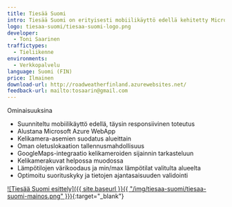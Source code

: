 ```yaml
---
title: Tiesää Suomi
intro: Tiesää Suomi on erityisesti mobiilikäyttö edellä kehitetty Microsoftin Azure-alustaa hyödyntävä sovellus joka keskittyy tarjoamaan tiesää- ja kelikameratiedot helppokäyttöisessä formaatissa.
logo: tiesaa-suomi/tiesaa-suomi-logo.png
developer:
  - Toni Saarinen
traffictypes: 
  - Tieliikenne
environments:
  - Verkkopalvelu
language: Suomi (FIN)
price: Ilmainen
download-url: http://roadweatherfinland.azurewebsites.net/
feedback-url: mailto:tosaarin@gmail.com
---
```


Ominaisuuksina 
- Suunniteltu mobiilikäyttö edellä, täysin responsiivinen toteutus 
- Alustana Microsoft Azure WebApp
- Kelikamera-asemien suodatus alueittain 
- Oman oletuslokaation tallennusmahdollisuus 
- GoogleMaps-integraatio kelikameroiden sijainnin tarkasteluun 
- Kelikamerakuvat helpossa muodossa
- Lämpötilojen värikoodaus ja min/max lämpötilat valitulta alueelta 
- Optimoitu suorituskyky ja tietojen ajantasaisuuden validointi

[![Tiesää Suomi esittely]({{ site.baseurl }}{{ "/img/tiesaa-suomi/tiesaa-suomi-mainos.png" }})](http://roadweatherfinland.azurewebsites.net/){:target="_blank"}